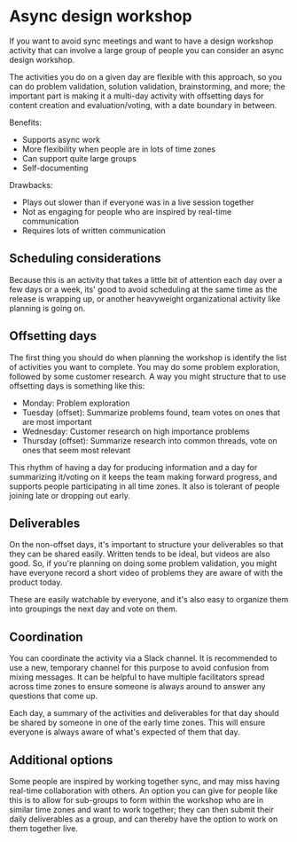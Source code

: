 # Async design workshop

If you want to avoid sync meetings and want to have a design workshop activity that can involve a large group of people you can consider an async design workshop.

The activities you do on a given day are flexible with this approach, so you can do problem validation, solution validation, brainstorming, and more; the important part is making it a multi-day activity with offsetting days for content creation and evaluation/voting, with a date boundary in between.

Benefits:

- Supports async work
- More flexibility when people are in lots of time zones
- Can support quite large groups
- Self-documenting

Drawbacks:

- Plays out slower than if everyone was in a live session together
- Not as engaging for people who are inspired by real-time communication
- Requires lots of written communication

## Scheduling considerations

Because this is an activity that takes a little bit of attention each day over a few days or a week, its' good to avoid scheduling at the same time as the release is wrapping up, or another heavyweight organizational activity like planning is going on.

## Offsetting days

The first thing you should do when planning the workshop is identify the list of activities you want to complete. You may do some problem exploration, followed by some customer research. A way you might structure that to use offsetting days is something like this:

- Monday: Problem exploration
- Tuesday (offset): Summarize problems found, team votes on ones that are most important
- Wednesday: Customer research on high importance problems
- Thursday (offset): Summarize research into common threads, vote on ones that seem most relevant

This rhythm of having a day for producing information and a day for summarizing it/voting on it keeps the team making forward progress, and supports people participating in all time zones. It also is tolerant of people joining late or dropping out early.

## Deliverables

On the non-offset days, it's important to structure your deliverables so that they can be shared easily. Written tends to be ideal, but videos are also good. So, if you're planning on doing some problem validation, you might have everyone record a short video of problems they are aware of with the product today.

These are easily watchable by everyone, and it's also easy to organize them into groupings the next day and vote on them.

## Coordination

You can coordinate the activity via a Slack channel. It is recommended to use a new, temporary channel for this purpose to avoid confusion from mixing messages. It can be helpful to have multiple facilitators spread across time zones to ensure someone is always around to answer any questions that come up.

Each day, a summary of the activities and deliverables for that day should be shared by someone in one of the early time zones. This will ensure everyone is always aware of what's expected of them that day.

## Additional options

Some people are inspired by working together sync, and may miss having real-time collaboration with others. An option you can give for people like this is to allow for sub-groups to form within the workshop who are in similar time zones and want to work together; they can then submit their daily deliverables as a group, and can thereby have the option to work on them together live.
